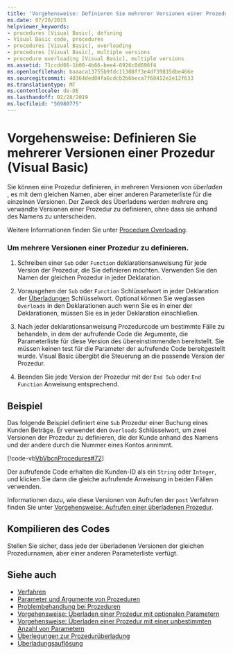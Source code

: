 ```yaml
---
title: 'Vorgehensweise: Definieren Sie mehrerer Versionen einer Prozedur (Visual Basic)'
ms.date: 07/20/2015
helpviewer_keywords:
- procedures [Visual Basic], defining
- Visual Basic code, procedures
- procedures [Visual Basic], overloading
- procedures [Visual Basic], multiple versions
- procedure overloading [Visual Basic], multiple versions
ms.assetid: 71ccdd66-1b00-4b66-bee4-6926c0d696f4
ms.openlocfilehash: baaaca13755b9fdc11308ff3e4df39835dbe466e
ms.sourcegitcommit: 40364ded04fa6cdcb2b6beca7f68412e2e12f633
ms.translationtype: MT
ms.contentlocale: de-DE
ms.lasthandoff: 02/28/2019
ms.locfileid: "56980775"
---
```

# <a name="how-to-define-multiple-versions-of-a-procedure-visual-basic"></a>Vorgehensweise: Definieren Sie mehrerer Versionen einer Prozedur (Visual Basic)
Sie können eine Prozedur definieren, in mehreren Versionen von *überladen* , es mit dem gleichen Namen, aber einer anderen Parameterliste für die einzelnen Versionen. Der Zweck des Überladens werden mehrere eng verwandte Versionen einer Prozedur zu definieren, ohne dass sie anhand des Namens zu unterscheiden.  
  
 Weitere Informationen finden Sie unter [Procedure Overloading](./procedure-overloading.md).  
  
### <a name="to-define-multiple-versions-of-a-procedure"></a>Um mehrere Versionen einer Prozedur zu definieren.  
  
1.  Schreiben einer `Sub` oder `Function` deklarationsanweisung für jede Version der Prozedur, die Sie definieren möchten. Verwenden Sie den Namen der gleichen Prozedur in jeder Deklaration.  
  
2.  Vorausgehen der `Sub` oder `Function` Schlüsselwort in jeder Deklaration der [Überladungen](../../../../visual-basic/language-reference/modifiers/overloads.md) Schlüsselwort. Optional können Sie weglassen `Overloads` in den Deklarationen auch wenn Sie es in einer der Deklarationen, müssen Sie es in jeder Deklaration einschließen.  
  
3.  Nach jeder deklarationsanweisung Prozedurcode um bestimmte Fälle zu behandeln, in dem der aufrufende Code die Argumente, die Parameterliste für diese Version des übereinstimmenden bereitstellt. Sie müssen keinen test für die Parameter der aufrufende Code bereitgestellt wurde. Visual Basic übergibt die Steuerung an die passende Version der Prozedur.  
  
4.  Beenden Sie jede Version der Prozedur mit der `End Sub` oder `End Function` Anweisung entsprechend.  
  
## <a name="example"></a>Beispiel  
 Das folgende Beispiel definiert eine `Sub` Prozedur einer Buchung eines Kunden Beträge. Er verwendet den `Overloads` Schlüsselwort, um zwei Versionen der Prozedur zu definieren, die der Kunde anhand des Namens und der andere durch die Nummer eines Kontos annimmt.  
  
 [!code-vb[VbVbcnProcedures#72](~/samples/snippets/visualbasic/VS_Snippets_VBCSharp/VbVbcnProcedures/VB/Class1.vb#72)]  
  
 Der aufrufende Code erhalten die Kunden-ID als ein `String` oder `Integer`, und klicken Sie dann die gleiche aufrufende Anweisung in beiden Fällen verwenden.  
  
 Informationen dazu, wie diese Versionen von Aufrufen der `post` Verfahren finden Sie unter [Vorgehensweise: Aufrufen einer überladenen Prozedur](./how-to-call-an-overloaded-procedure.md).  
  
## <a name="compiling-the-code"></a>Kompilieren des Codes  
 Stellen Sie sicher, dass jede der überladenen Versionen der gleichen Prozedurnamen, aber einer anderen Parameterliste verfügt.  
  
## <a name="see-also"></a>Siehe auch
- [Verfahren](./index.md)
- [Parameter und Argumente von Prozeduren](./procedure-parameters-and-arguments.md)
- [Problembehandlung bei Prozeduren](./troubleshooting-procedures.md)
- [Vorgehensweise: Überladen einer Prozedur mit optionalen Parametern](./how-to-overload-a-procedure-that-takes-optional-parameters.md)
- [Vorgehensweise: Überladen einer Prozedur mit einer unbestimmten Anzahl von Parametern](./how-to-overload-a-procedure-that-takes-an-indefinite-number-of-parameters.md)
- [Überlegungen zur Prozedurüberladung](./considerations-in-overloading-procedures.md)
- [Überladungsauflösung](./overload-resolution.md)
